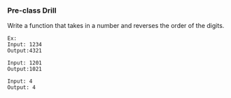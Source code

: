 ### Pre-class Drill

Write a function that takes in a number and reverses the order of the digits.

```
Ex:
Input: 1234
Output:4321

Input: 1201
Output:1021

Input: 4
Output: 4
```
